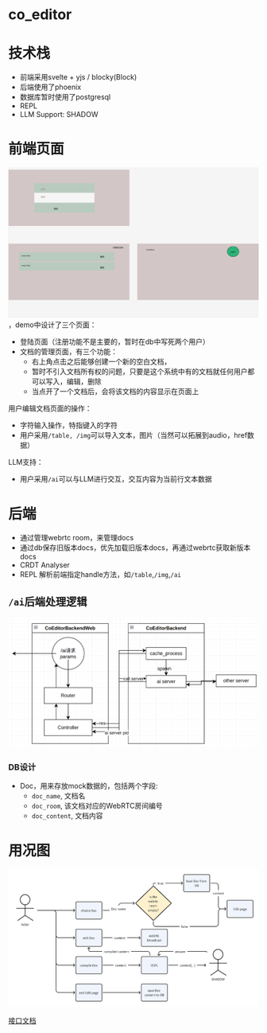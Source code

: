 # co_editor
# 技术栈
- 前端采用svelte + yjs / blocky(Block)
- 后端使用了phoenix
- 数据库暂时使用了postgresql
- REPL
- LLM Support: SHADOW

# 前端页面
<img src="./docs/img/frontend_page.png">，demo中设计了三个页面：
- 登陆页面（注册功能不是主要的，暂时在db中写死两个用户）
- 文档的管理页面，有三个功能：
  - 右上角点击之后能够创建一个新的空白文档，
  - 暂时不引入文档所有权的问题，只要是这个系统中有的文档就任何用户都可以写入，编辑，删除
  - 当点开了一个文档后，会将该文档的内容显示在页面上

用户编辑文档页面的操作：
- 字符输入操作，特指键入的字符
- 用户采用`/table, /img`可以导入文本，图片（当然可以拓展到audio，href数据）

LLM支持：
- 用户采用`/ai`可以与LLM进行交互，交互内容为当前行文本数据

# 后端
- 通过管理webrtc room，来管理docs
- 通过db保存旧版本docs，优先加载旧版本docs，再通过webrtc获取新版本docs
- CRDT Analyser
- REPL 解析前端指定handle方法，如`/table`,`/img`,`/ai`

## `/ai`后端处理逻辑
<img src="./docs/img/ai_call.png">

### DB设计
- Doc，用来存放mock数据的，包括两个字段: 
  - `doc_name`, 文档名
  - `doc_room`, 该文档对应的WebRTC房间编号
  - `doc_content`, 文档内容


# 用况图
<img src="./docs/img/uml.png">

[接口文档](/docs/api_interface.md)